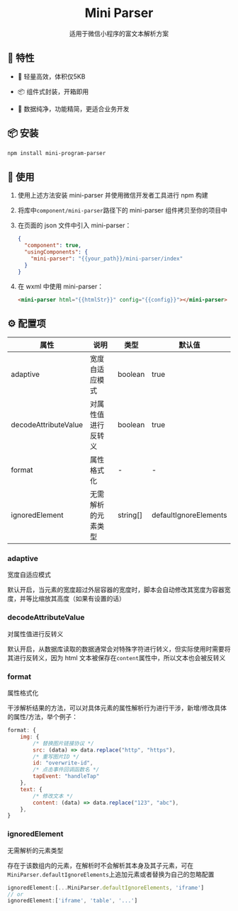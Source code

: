 <h1 align="center">Mini Parser</h1>

<div align="center">适用于微信小程序的富文本解析方案</div>

## 🎉 特性

- 🎈  轻量高效，体积仅5KB

- 📦 组件式封装，开箱即用

- 🔨 数据纯净，功能精简，更适合业务开发

## 📦 安装

```bash
npm install mini-program-parser
```

## 🔨 使用

1. 使用上述方法安装 mini-parser 并使用微信开发者工具进行 npm 构建

2. 将库中`component/mini-parser`路径下的 mini-parser 组件拷贝至你的项目中

3. 在页面的 json 文件中引入 mini-parser：
   
   ```json
   {
     "component": true,
     "usingComponents": {
       "mini-parser": "{{your_path}}/mini-parser/index"
     }
   }
   ```

4. 在 wxml 中使用 mini-parser：
   
   ```html
   <mini-parser html="{{htmlStr}}" config="{{config}}"></mini-parser>
   ```

## ⚙️ 配置项

| 属性                   | 说明        | 类型                        | 默认值                   |
| -------------------- | --------- | ------------------------- | --------------------- |
| adaptive             | 宽度自适应模式   | boolean                   | true                  |
| decodeAttributeValue | 对属性值进行反转义 | boolean                   | true                  |
| format               | 属性格式化     | -                         | -                     |
| ignoredElement       | 无需解析的元素类型 | string[]                  | defaultIgnoreElements |

### adaptive

宽度自适应模式

默认开启，当元素的宽度超过外层容器的宽度时，脚本会自动修改其宽度为容器宽度，并等比缩放其高度（如果有设置的话）

### decodeAttributeValue

对属性值进行反转义

默认开启，从数据库读取的数据通常会对特殊字符进行转义，但实际使用时需要将其进行反转义，因为 html 文本被保存在`content`属性中，所以文本也会被反转义

### format

属性格式化

干涉解析结果的方法，可以对具体元素的属性解析行为进行干涉，新增/修改具体的属性/方法，举个例子：

```javascript
format: {
    img: {
        /* 替换图片链接协议 */
        src: (data) => data.replace("http", "https"),
        /* 重写图片ID */
        id: "overwrite-id",
        /* 点击事件回调函数名 */
        tapEvent: "handleTap"
    },
    text: {
        /* 修改文本 */
        content: (data) => data.replace("123", "abc"),
    },
}
```

### ignoredElement

无需解析的元素类型

存在于该数组内的元素，在解析时不会解析其本身及其子元素，可在`MiniParser.defaultIgnoreElements`上追加元素或者替换为自己的忽略配置

```javascript
ignoredElement:[...MiniParser.defaultIgnoreElements, 'iframe']
// or
ignoredElement:['iframe', 'table', '...']
```

































